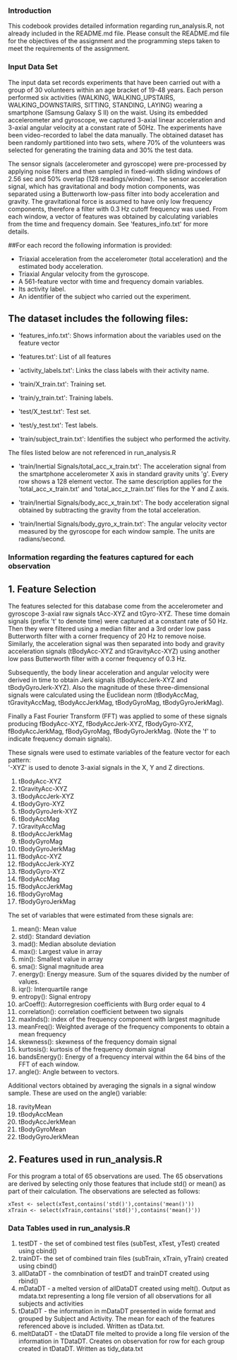 ### Introduction

This codebook provides detailed information regarding run_analysis.R, not already included in the README.md file.
Please consult the README.md file for the objectives of the assignment and the programming steps taken to meet
the requirements of the assignment.

### Input Data Set

The input data set records experiments that have been carried out with a group of 30 volunteers within an age bracket of 19-48 years. Each person performed six activities (WALKING, WALKING_UPSTAIRS, WALKING_DOWNSTAIRS, SITTING, STANDING, LAYING) wearing a smartphone (Samsung Galaxy S II) on the waist. Using its embedded accelerometer and gyroscope, we captured 3-axial linear acceleration and 3-axial angular velocity at a constant rate of 50Hz. The experiments have been video-recorded to label the data manually. The obtained dataset has been randomly partitioned into two sets, where 70% of the volunteers was selected for generating the training data and 30% the test data. 

The sensor signals (accelerometer and gyroscope) were pre-processed by applying noise filters and then sampled in fixed-width sliding windows of 2.56 sec and 50% overlap (128 readings/window). The sensor acceleration signal, which has gravitational and body motion components, was separated using a Butterworth low-pass filter into body acceleration and gravity. The gravitational force is assumed to have only low frequency components, therefore a filter with 0.3 Hz cutoff frequency was used. From each window, a vector of features was obtained by calculating variables from the time and frequency domain. See 'features_info.txt' for more details. 

##For each record the following information is provided:

- Triaxial acceleration from the accelerometer (total acceleration) and the estimated body acceleration.
- Triaxial Angular velocity from the gyroscope. 
- A 561-feature vector with time and frequency domain variables. 
- Its activity label. 
- An identifier of the subject who carried out the experiment.

## The dataset includes the following files:

- 'features_info.txt': Shows information about the variables used on the feature vector	

- 'features.txt': List of all features

- 'activity_labels.txt': Links the class labels with their activity name.

- 'train/X_train.txt': Training set.							

- 'train/y_train.txt': Training labels.								

- 'test/X_test.txt': Test set.									

- 'test/y_test.txt': Test labels.							


- 'train/subject_train.txt': Identifies the subject who performed the activity.		 	
  
The files listed below are not referenced in run_analysis.R

- 'train/Inertial Signals/total_acc_x_train.txt': The acceleration signal from the smartphone accelerometer X axis in standard gravity units 'g'. Every row shows a 128 element vector. The same description applies for the 'total_acc_x_train.txt' and 'total_acc_z_train.txt' files for the Y and Z axis. 

- 'train/Inertial Signals/body_acc_x_train.txt': The body acceleration signal obtained by subtracting the gravity from the total acceleration. 

- 'train/Inertial Signals/body_gyro_x_train.txt': The angular velocity vector measured by the gyroscope for each window sample. The units are radians/second. 


### Information regarding the features captured for each observation

## 1. 	Feature Selection 


The features selected for this database come from the accelerometer and gyroscope 3-axial raw signals tAcc-XYZ and tGyro-XYZ. These time domain signals (prefix 't' to denote time) were captured at a constant rate of 50 Hz. Then they were filtered using a median filter and a 3rd order low pass Butterworth filter with a corner frequency of 20 Hz to remove noise. Similarly, the acceleration signal was then separated into body and gravity acceleration signals (tBodyAcc-XYZ and tGravityAcc-XYZ) using another low pass Butterworth filter with a corner frequency of 0.3 Hz. 

Subsequently, the body linear acceleration and angular velocity were derived in time to obtain Jerk signals (tBodyAccJerk-XYZ and tBodyGyroJerk-XYZ). Also the magnitude of these three-dimensional signals were calculated using the Euclidean norm (tBodyAccMag, tGravityAccMag, tBodyAccJerkMag, tBodyGyroMag, tBodyGyroJerkMag). 

Finally a Fast Fourier Transform (FFT) was applied to some of these signals producing fBodyAcc-XYZ, fBodyAccJerk-XYZ, fBodyGyro-XYZ, fBodyAccJerkMag, fBodyGyroMag, fBodyGyroJerkMag. (Note the 'f' to indicate frequency domain signals). 

These signals were used to estimate variables of the feature vector for each pattern:  
'-XYZ' is used to denote 3-axial signals in the X, Y and Z directions.

1.  tBodyAcc-XYZ
2.  tGravityAcc-XYZ
3.  tBodyAccJerk-XYZ
4.  tBodyGyro-XYZ
5.  tBodyGyroJerk-XYZ
6.  tBodyAccMag
7.  tGravityAccMag
8.  tBodyAccJerkMag
9.  tBodyGyroMag
10. tBodyGyroJerkMag
11. fBodyAcc-XYZ
12. fBodyAccJerk-XYZ
13. fBodyGyro-XYZ
14. fBodyAccMag
15. fBodyAccJerkMag
16. fBodyGyroMag
17. fBodyGyroJerkMag

The set of variables that were estimated from these signals are: 

1.  mean(): Mean value
2.  std(): Standard deviation
3.  mad(): Median absolute deviation 
4.  max(): Largest value in array
5.  min(): Smallest value in array
6.  sma(): Signal magnitude area
7.  energy(): Energy measure. Sum of the squares divided by the number of values. 
8.  iqr(): Interquartile range 
9.  entropy(): Signal entropy
10. arCoeff(): Autorregresion coefficients with Burg order equal to 4
11. correlation(): correlation coefficient between two signals
12. maxInds(): index of the frequency component with largest magnitude
13. meanFreq(): Weighted average of the frequency components to obtain a mean frequency
14. skewness(): skewness of the frequency domain signal 
15. kurtosis(): kurtosis of the frequency domain signal 
16. bandsEnergy(): Energy of a frequency interval within the 64 bins of the FFT of each window.
17. angle(): Angle between to vectors.

Additional vectors obtained by averaging the signals in a signal window sample. These are used on the angle() variable:

18. ravityMean
19. tBodyAccMean
20. tBodyAccJerkMean
21. tBodyGyroMean
22. tBodyGyroJerkMean

## 2.	Features used in run_analysis.R


For this program a total of 65 observations are used. The 65 observations are derived by selecting only those features that include std() or mean() as part
of their calculation. The observations are selected as follows:

	xTest <- select(xTest,contains('std()'),contains('mean()'))
 	xTrain <- select(xTrain,contains('std()'),contains('mean()'))

### Data Tables used in run_analysis.R

1. testDT - the set of combined test files (subTest, xTest, yTest) created using cbind()
2. trainDT- the set of combined train files (subTrain, xTrain, yTrain) created using cbind()
3. allDataDT - the comnbination of testDT and trainDT created using rbind()
4. mDataDT - a melted version of allDataDT created using melt(). Output as mdata.txt representing a long file version of all observations for all     subjects and activities
5. tDataDT - the information in mDataDT presented in wide format and grouped by Subject and Activity. The mean for each of the features referenced    above is included. Written as tData.txt.
6. meltDataDT - the tDataDT file melted to provide a long file version of the information in TDataDT. Creates on observation for row for each group    created in tDataDT. Written as tidy_data.txt

